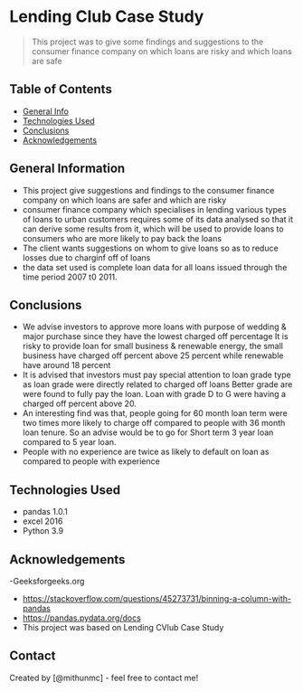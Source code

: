 # Lending Club Case Study
> This project was to give some findings and suggestions to the consumer finance company on which loans are risky and which loans are safe


## Table of Contents
* [General Info](#general-information)
* [Technologies Used](#technologies-used)
* [Conclusions](#conclusions)
* [Acknowledgements](#acknowledgements)

<!-- You can include any other section that is pertinent to your problem -->

## General Information
- This project give suggestions and findings to the consumer finance company on which loans are safer and which are risky
- consumer finance company which specialises in lending various types of loans to urban customers requires some of its data analysed so that it can   derive some results from it, which will be used to provide loans to consumers who are more likely to pay back the loans
- The client wants suggestions on whom to give loans so as to reduce losses due to charginf off of loans
- the data set used is complete loan data for all loans issued through the time period 2007 t0 2011.

<!-- You don't have to answer all the questions - just the ones relevant to your project. -->

## Conclusions
- We advise investors to approve more loans with purpose of wedding & major purchase since they have the lowest charged off percentage
It is risky to provide loan for small business & renewable energy, the small business have charged off percent above 25 percent while renewable have around 18 percent
- It is advised that investors must pay special attention to loan grade type as loan grade were directly related to charged off loans
Better  grade are were found to fully pay the loan.
Loan with grade D to G were having a charged off percent above 20.
- An interesting find was that, people going for 60 month loan term were two times more likely to charge off compared to people with 36 month loan tenure.
So an advise would be to go for Short term  3 year loan compared to 5 year  loan.
- People with no experience are twice as likely to default on loan as compared to people with experience

<!-- You don't have to answer all the questions - just the ones relevant to your project. -->


## Technologies Used
- pandas 1.0.1
- excel 2016
- Python 3.9

<!-- As the libraries versions keep on changing, it is recommended to mention the version of library used in this project -->

## Acknowledgements
-Geeksforgeeks.org
- https://stackoverflow.com/questions/45273731/binning-a-column-with-pandas
- https://pandas.pydata.org/docs
- This project was based on Lending CVlub Case Study 


## Contact
Created by [@mithunmc] - feel free to contact me!


<!-- Optional -->
<!-- ## License -->
<!-- This project is open source and available under the [... License](). -->

<!-- You don't have to include all sections - just the one's relevant to your project -->
